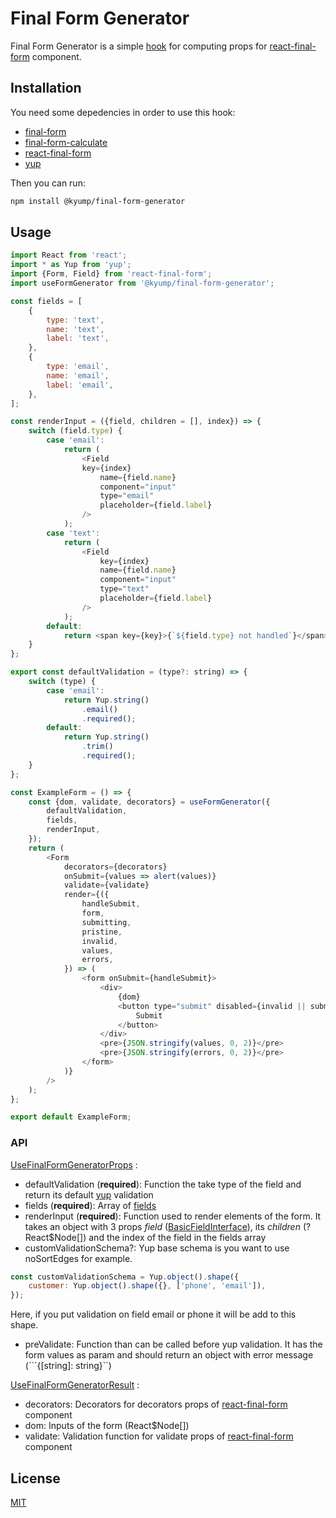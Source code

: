 # Final Form Generator

Final Form Generator is a simple [hook](https://reactjs.org/docs/hooks-intro.html) for computing props for [react-final-form](https://github.com/final-form/react-final-form) component.

## Installation

You need some depedencies in order to use this hook:

- [final-form](https://github.com/final-form/final-form)
- [final-form-calculate](https://github.com/final-form/final-form-calculate)
- [react-final-form](https://github.com/final-form/react-final-form)
- [yup](https://github.com/jquense/yup)

Then you can run:

```bash
npm install @kyump/final-form-generator
```

## Usage

```javascript
import React from 'react';
import * as Yup from 'yup';
import {Form, Field} from 'react-final-form';
import useFormGenerator from '@kyump/final-form-generator';

const fields = [
    {
        type: 'text',
        name: 'text',
        label: 'text',
    },
    {
        type: 'email',
        name: 'email',
        label: 'email',
    },
];

const renderInput = ({field, children = [], index}) => {
    switch (field.type) {
        case 'email':
            return (
                <Field
                key={index}
                    name={field.name}
                    component="input"
                    type="email"
                    placeholder={field.label}
                />
            );
        case 'text':
            return (
                <Field
                    key={index}
                    name={field.name}
                    component="input"
                    type="text"
                    placeholder={field.label}
                />
            );
        default:
            return <span key={key}>{`${field.type} not handled`}</span>;
    }
};

export const defaultValidation = (type?: string) => {
    switch (type) {
        case 'email':
            return Yup.string()
                .email()
                .required();
        default:
            return Yup.string()
                .trim()
                .required();
    }
};

const ExampleForm = () => {
    const {dom, validate, decorators} = useFormGenerator({
        defaultValidation,
        fields,
        renderInput,
    });
    return (
        <Form
            decorators={decorators}
            onSubmit={values => alert(values)}
            validate={validate}
            render={({
                handleSubmit,
                form,
                submitting,
                pristine,
                invalid,
                values,
                errors,
            }) => (
                <form onSubmit={handleSubmit}>
                    <div>
                        {dom}
                        <button type="submit" disabled={invalid || submitting || pristine}>
                            Submit
                        </button>
                    </div>
                    <pre>{JSON.stringify(values, 0, 2)}</pre>
                    <pre>{JSON.stringify(errors, 0, 2)}</pre>
                </form>
            )}
        />
    );
};

export default ExampleForm;
```

### API

[UseFinalFormGeneratorProps](src/types.js#L37-L46) :

- defaultValidation (**required**): Function the take type of the field and return its default [yup](https://github.com/jquense/yup) validation
- fields (**required**): Array of [fields](src/types.js#L6-L14)
- renderInput (**required**): Function used to render elements of the form. It takes an object with 3 props *field* ([BasicFieldInterface]( src/types.js#L6-L14)), its *children* (?React$Node[]) and the index of the field in the fields array
- customValidationSchema?: Yup base schema is you want to use noSortEdges for example.

```javascript
const customValidationSchema = Yup.object().shape({
    customer: Yup.object().shape({}, ['phone', 'email']),
});
```
Here, if you put validation on field email or phone it will be add to this shape.
- preValidate: Function than can be called before yup validation. It has the form values as param and should return an object with error message (```{[string]: string}``)


[UseFinalFormGeneratorResult](src/types.js#L48-L53) :

- decorators: Decorators for decorators props of [react-final-form](https://github.com/final-form/react-final-form) component
- dom: Inputs of the form (React$Node[])
- validate: Validation function for validate props of [react-final-form](https://github.com/final-form/react-final-form) component

## License
[MIT](https://choosealicense.com/licenses/mit/)